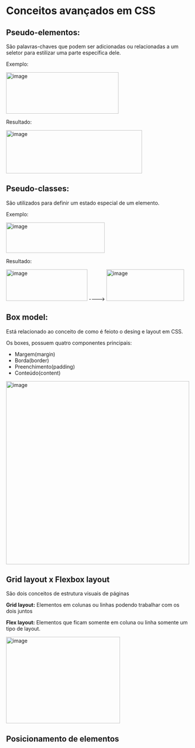 # Conceitos avançados em CSS

## Pseudo-elementos:
São palavras-chaves que podem ser adicionadas ou relacionadas a um seletor para estilizar uma parte específica dele.

Exemplo: 

<img width="307" height="113" alt="image" src="https://github.com/user-attachments/assets/752c2cb8-72af-401e-8bb5-08fae0da7339" />

Resultado:

<img width="371" height="118" alt="image" src="https://github.com/user-attachments/assets/aa2c964b-34de-4db5-af59-7983442a6eb2" />



## Pseudo-classes:
São utilizados para definir um estado especial de um elemento.


Exemplo:

<img width="269" height="83" alt="image" src="https://github.com/user-attachments/assets/db2bc635-9af0-41f8-bb08-e9e3370c795b" />

Resultado:

<img width="222" height="86" alt="image" src="https://github.com/user-attachments/assets/370a1e1f-7efa-43fb-96d0-32fd7fa5002c" /> ---->
<img width="212" height="86" alt="image" src="https://github.com/user-attachments/assets/d09d605a-df3e-4b85-b3a5-bdb433ff1c5e" />

## Box model:
Está relacionado ao conceito de como é feioto o desing e layout em CSS.


Os boxes, possuem quatro componentes principais:
- Margem(margin)
- Borda(border)
- Preenchimento(padding)
- Conteúdo(content)

<img width="500" height="500" alt="image" src="https://github.com/user-attachments/assets/69ba2ba4-8de9-4245-9c6f-f2dc034ed507" />


## Grid layout x Flexbox layout
São dois conceitos de estrutura visuais de páginas

**Grid layout:**
Elementos em colunas ou linhas podendo trabalhar com os dois juntos


**Flex layout:**
Elementos que ficam somente em coluna ou linha somente um tipo de layout.


<img width="311" height="236" alt="image" src="https://github.com/user-attachments/assets/bc4c91cd-d7c0-4302-85a0-4d8d8ba1e1aa" />


## Posicionamento de elementos







